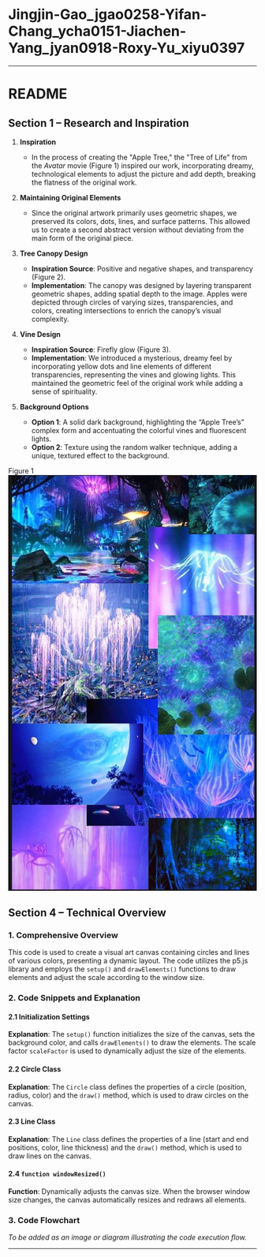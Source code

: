 # Jingjin-Gao_jgao0258-Yifan-Chang_ycha0151-Jiachen-Yang_jyan0918-Roxy-Yu_xiyu0397


---

# README

## Section 1 – Research and Inspiration

1. **Inspiration**  
   - In the process of creating the "Apple Tree," the "Tree of Life" from the *Avatar* movie (Figure 1) inspired our work, incorporating dreamy, technological elements to adjust the picture and add depth, breaking the flatness of the original work.

2. **Maintaining Original Elements**  
   - Since the original artwork primarily uses geometric shapes, we preserved its colors, dots, lines, and surface patterns. This allowed us to create a second abstract version without deviating from the main form of the original piece.

3. **Tree Canopy Design**  
   - **Inspiration Source**: Positive and negative shapes, and transparency (Figure 2).
   - **Implementation**: The canopy was designed by layering transparent geometric shapes, adding spatial depth to the image. Apples were depicted through circles of varying sizes, transparencies, and colors, creating intersections to enrich the canopy’s visual complexity.

4. **Vine Design**  
   - **Inspiration Source**: Firefly glow (Figure 3).
   - **Implementation**: We introduced a mysterious, dreamy feel by incorporating yellow dots and line elements of different transparencies, representing the vines and glowing lights. This maintained the geometric feel of the original work while adding a sense of spirituality.

5. **Background Options**  
   - **Option 1**: A solid dark background, highlighting the “Apple Tree’s” complex form and accentuating the colorful vines and fluorescent lights.
   - **Option 2**: Texture using the random walker technique, adding a unique, textured effect to the background.

Figure 1
![Figure 1](/readimage/Figure%201.png)




































## Section 4 – Technical Overview

### 1. Comprehensive Overview
This code is used to create a visual art canvas containing circles and lines of various colors, presenting a dynamic layout. The code utilizes the p5.js library and employs the `setup()` and `drawElements()` functions to draw elements and adjust the scale according to the window size.

### 2. Code Snippets and Explanation

#### 2.1 Initialization Settings
**Explanation**: The `setup()` function initializes the size of the canvas, sets the background color, and calls `drawElements()` to draw the elements. The scale factor `scaleFactor` is used to dynamically adjust the size of the elements.



#### 2.2 Circle Class
**Explanation**: The `Circle` class defines the properties of a circle (position, radius, color) and the `draw()` method, which is used to draw circles on the canvas.

#### 2.3 Line Class
**Explanation**: The `Line` class defines the properties of a line (start and end positions, color, line thickness) and the `draw()` method, which is used to draw lines on the canvas.

#### 2.4 `function windowResized()`
**Function**: Dynamically adjusts the canvas size. When the browser window size changes, the canvas automatically resizes and redraws all elements.

### 3. Code Flowchart
*To be added as an image or diagram illustrating the code execution flow.*

---

